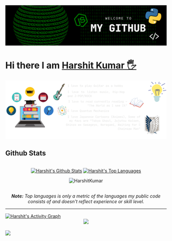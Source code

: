 <img src="https://github.com/HarshitKumar9030/HarshitKumar9030/blob/master/images/github.png">

# Hi there I am [Harshit Kumar 🖐️][website]

<img src="https://github.com/HarshitKumar9030/HarshitKumar9030/blob/master/hobbiess.png">

## Github Stats
<br />

  <div align="center">
    <a href="#"><img alt="Harshit's Github Stats" src="https://github-readme-stats.vercel.app/api?username=harshitkumar9030&show_icons=true&include_all_commits=true&count_private=true&theme=react&hide_border=true&bg_color=0D1117&title_color=5ce1e6&icon_color=5ce1e6" height="200"/></a>
    <a href="#"><img alt="Harshit's Top Languages" src="https://github-readme-stats.vercel.app/api/top-langs/?username=harshitkumar9030&langs_count=10&layout=compact&theme=react&hide_border=true&bg_color=0D1117&title_color=5ce1e6&icon_color=5ce1e6" height="200"/></a>
     <p align="center"> <img src="https://komarev.com/ghpvc/?username=harshitkumar9030&label=Profile%20views&color=0e75b6&style=flat" alt="HarshitKumar" /> </p>
    <br/>
    <i><b>Note:</b> Top languages is only a metric of the languages my public code consists of and doesn't reflect experience or skill level.</i>
  </div>

  <hr/>

  <div>
    <a href="#"><img alt="Harshit's Activity Graph" src="https://activity-graph.herokuapp.com/graph?username=harshitkumar9030&custom_title=Harshit%20Kumar's%20Contribution%20Graph&bg_color=0D1117&color=5ce1e6&line=FFFFFF&point=5ce1e6&hide_border=true" /></a>
  <div>
  <div align="center">
  <img src="https://github-profile-trophy.vercel.app/?username=harshitkumar9030&column=8&theme=onedark" />
</div>
</div>
   
<br/>



<img src="https://raw.githubusercontent.com/halfrost/halfrost/master/icons/header_.png">










[website]: https://www.harshitkumar.tech
